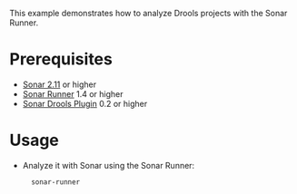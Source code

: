 This example demonstrates how to analyze Drools projects with the Sonar Runner.

Prerequisites
=============
* [Sonar 2.11](http://www.sonarsource.org/downloads/) or higher
* [Sonar Runner](http://docs.codehaus.org/display/SONAR/Installing+and+Configuring+Sonar+Runner) 1.4 or higher
* [Sonar Drools Plugin](http://docs.codehaus.org/display/SONAR/Drools+plugin) 0.2 or higher

Usage
=====
* Analyze it with Sonar using the Sonar Runner:

        sonar-runner
